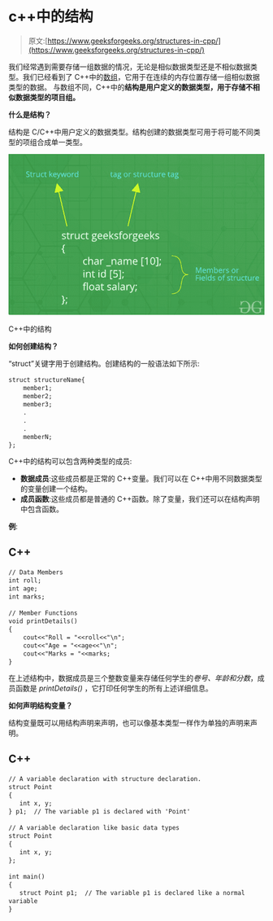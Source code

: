# c++中的结构

> 原文:[https://www.geeksforgeeks.org/structures-in-cpp/](https://www.geeksforgeeks.org/structures-in-cpp/)

我们经常遇到需要存储一组数据的情况，无论是相似数据类型还是不相似数据类型。我们已经看到了 C++中的[数组](https://www.geeksforgeeks.org/arrays-in-c-cpp/)，它用于在连续的内存位置存储一组相似数据类型的数据。
与数组不同，C++中的**结构是用户定义的数据类型，用于存储不相似数据类型的项目组。**

**什么是结构？**

结构是 C/C++中用户定义的数据类型。结构创建的数据类型可用于将可能不同类型的项组合成单一类型。

![](img/03ade341b09b080e6512889780b2d575.png)

C++中的结构

**如何创建结构？**

“struct”关键字用于创建结构。创建结构的一般语法如下所示:

```
struct structureName{
    member1;
    member2;
    member3;
    .
    .
    .
    memberN;
};
```

C++中的结构可以包含两种类型的成员:

*   **数据成员**:这些成员都是正常的 C++变量。我们可以在 C++中用不同数据类型的变量创建一个结构。
*   **成员函数**:这些成员都是普通的 C++函数。除了变量，我们还可以在结构声明中包含函数。

**例**:

## C++

```
// Data Members
int roll;
int age;
int marks;

// Member Functions
void printDetails()
{
    cout<<"Roll = "<<roll<<"\n";
    cout<<"Age = "<<age<<"\n";
    cout<<"Marks = "<<marks;
}
```

在上述结构中，数据成员是三个整数变量来存储任何学生的*卷号、年龄和分数*，成员函数是 *printDetails()* ，它打印任何学生的所有上述详细信息。

**如何声明结构变量？**

结构变量既可以用结构声明来声明，也可以像基本类型一样作为单独的声明来声明。

## C++

```
// A variable declaration with structure declaration.
struct Point
{
   int x, y;
} p1;  // The variable p1 is declared with 'Point'

// A variable declaration like basic data types
struct Point
{
   int x, y;
};

int main()
{
   struct Point p1;  // The variable p1 is declared like a normal variable
}
```